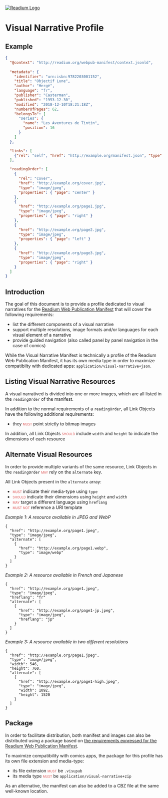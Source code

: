 [![Readium Logo](https://readium.org/assets/logos/readium-logo.png)](https://readium.org)

<style>
.rfc {
    color: #d55;
    font-variant: small-caps;
    font-style: normal;
}
</style>

# Visual Narrative Profile

## Example

```json
{
  "@context": "http://readium.org/webpub-manifest/context.jsonld",
  
  "metadata": {
    "identifier": "urn:isbn:9782203001152",
    "title": "Objectif Lune",
    "author": "Hergé",
    "language": "fr",
    "publisher": "Casterman",
    "published": "1953-12-30",
    "modified": "2018-12-10T18:21:18Z",
    "numberOfPages": 62,
    "belongsTo": [
      "series": {
        "name": "Les Aventures de Tintin",
        "position": 16
      }
    ]
  },

  "links": [
    {"rel": "self", "href": "http://example.org/manifest.json", "type": "application/visual-narrative+json"}
  ],

  "readingOrder": [
    {
      "rel": "cover",
      "href": "http://example.org/cover.jpg", 
      "type": "image/jpeg",
      "properties": { "page": "center" }
    }, 
    {
      "href": "http://example.org/page1.jpg", 
      "type": "image/jpeg",
      "properties": { "page": "right" }
    }, 
    {
      "href": "http://example.org/page2.jpg", 
      "type": "image/jpeg",
      "properties": { "page": "left" }
    }, 
    {
      "href": "http://example.org/page3.jpg", 
      "type": "image/jpeg",
      "properties": { "page": "right" }
    }
  ]
}
```

## Introduction

The goal of this document is to provide a profile dedicated to visual narratives for the [Readium Web Publication Manifest](https://readium.org/webpub-manifest) that will cover the following requirements:

- list the different components of a visual narrative
- support multiple resolutions, image formats and/or languages for each visual element of a narrative
- provide guided navigation (also called panel by panel navigation in the case of comics)

While the Visual Narrative Manifest is technically a profile of the Readium Web Publication Manifest, it has its own media type in order to maximize compatibilty with dedicated apps: `application/visual-narrative+json`.


## Listing Visual Narrative Resources

A visual narratived is divided into one or more images, which are all listed in the `readingOrder` of the manifest.

In addition to the normal requirements of a `readingOrder`, all Link Objects have the following additional requirements:
 
 - they <span class="rfc">must</span> point strictly to bitmap images

In addition, all Link Objects <span class="rfc">should</span> include `width` and `height` to indicate the dimensions of each resource

## Alternate Visual Resources

In order to provide multiple variants of the same resource, Link Objects in the `readingOrder` <span class="rfc">may</span> rely on the `alternate` key.

All Link Objects present in the `alternate` array:

- <span class="rfc">must</span> indicate their media-type using `type`
- <span class="rfc">should</span> indicate their dimensions using `height` and `width`
- <span class="rfc">may</span> target a different language using `hreflang`
- <span class="rfc">must not</span> reference a URI template

*Example 1: A resource available in JPEG and WebP*

```
{
  "href": "http://example.org/page1.jpeg", 
  "type": "image/jpeg", 
  "alternate": [
    {
      "href": "http://example.org/page1.webp", 
      "type": "image/webp"
    }
  ]
}
```


*Example 2: A resource available in French and Japanese*

```
{
  "href": "http://example.org/page1.jpeg", 
  "type": "image/jpeg",
  "hreflang": "fr"
  "alternate": [
    {
      "href": "http://example.org/page1-jp.jpeg", 
      "type": "image/jpeg",
      "hreflang": "jp"
    }
  ]
}
```

*Example 3: A resource available in two different resolutions*

```
{
  "href": "http://example.org/page1.jpeg", 
  "type": "image/jpeg",
  "width": 546,
  "height": 760,
  "alternate": [
    {
      "href": "http://example.org/page1-high.jpeg", 
      "type": "image/jpeg",
      "width": 1092,
      "height": 1520
    }
  ]
}
```

## Package

In order to facilitate distribution, both manifest and images can also be distributed using a package based on [the requirements expressed for the Readium Web Publication Manifest](https://readium.org/webpub-manifest#8-package).

To maximize compatibility with comics apps, the package for this profile has its own file extension and media-type:

- its file extension <span class="rfc">must</span> be `.visupub`
- its media type <span class="rfc">must</span> be `application/visual-narrative+zip`

As an alternative, the manifest can also be added to a CBZ file at the same well-known location.